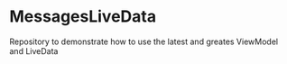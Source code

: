 # MessagesLiveData
Repository to demonstrate how to use the latest and greates ViewModel and LiveData